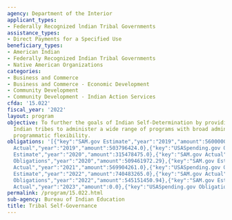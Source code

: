 ```yaml
---
agency: Department of the Interior
applicant_types:
- Federally Recognized lndian Tribal Governments
assistance_types:
- Direct Payments for a Specified Use
beneficiary_types:
- American Indian
- Federally Recognized Indian Tribal Governments
- Native American Organizations
categories:
- Business and Commerce
- Business and Commerce - Economic Development
- Community Development
- Community Development - Indian Action Services
cfda: '15.022'
fiscal_year: '2022'
layout: program
objective: To further the goals of Indian Self-Determination by providing funds to
  Indian tribes to administer a wide range of programs with broad administrative and
  programmatic flexibility.
obligations: '[{"key":"SAM.gov Estimate","year":"2019","amount":560000000.0},{"key":"SAM.gov
  Actual","year":"2019","amount":503796424.0},{"key":"USASpending.gov Obligations","year":"2019","amount":577110372.2},{"key":"SAM.gov
  Estimate","year":"2020","amount":315478475.0},{"key":"SAM.gov Actual","year":"2020","amount":138785688.03},{"key":"USASpending.gov
  Obligations","year":"2020","amount":509461972.29},{"key":"SAM.gov Estimate","year":"2021","amount":47592150.0},{"key":"SAM.gov
  Actual","year":"2021","amount":569904261.0},{"key":"USASpending.gov Obligations","year":"2021","amount":462482418.01},{"key":"SAM.gov
  Estimate","year":"2022","amount":740483265.0},{"key":"SAM.gov Actual","year":"2022","amount":26545903.0},{"key":"USASpending.gov
  Obligations","year":"2022","amount":545151450.94},{"key":"SAM.gov Estimate","year":"2023","amount":662509406.0},{"key":"SAM.gov
  Actual","year":"2023","amount":0.0},{"key":"USASpending.gov Obligations","year":"2023","amount":903137527.41}]'
permalink: /program/15.022.html
sub-agency: Bureau of Indian Education
title: Tribal Self-Governance
---
```

